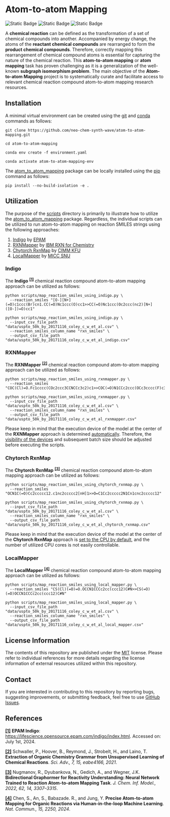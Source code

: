 # Atom-to-atom Mapping
![Static Badge](https://img.shields.io/badge/atom__to__atom__mapping-v.2024.07.1-%23FFE05D?logo=github&style=flat)
![Static Badge](https://img.shields.io/badge/Institute%20of%20Science%20Tokyo-%231C3177?style=flat)
![Static Badge](https://img.shields.io/badge/Elix%2C%20Inc.-%235EB6B3?style=flat)

A **chemical reaction** can be defined as the transformation of a set of chemical compounds into another. Accompanied by
energy change, the atoms of the **reactant chemical compounds** are rearranged to form the **product chemical
compounds**. Therefore, correctly mapping this rearrangement of chemical compound atoms is essential for capturing the
nature of the chemical reaction. This **atom-to-atom mapping** or **atom mapping** task has proven challenging as it is
a generalization of the well-known **subgraph isomorphism problem**. The main objective of the **Atom-to-atom Mapping**
project is to systematically curate and facilitate access to relevant chemical reaction compound atom-to-atom mapping
research resources.


## Installation
A minimal virtual environment can be created using the [git](https://git-scm.com) and [conda](https://conda.io) commands
as follows:

```shell
git clone https://github.com/neo-chem-synth-wave/atom-to-atom-mapping.git

cd atom-to-atom-mapping

conda env create -f environment.yaml

conda activate atom-to-atom-mapping-env
```

The [atom_to_atom_mapping](/atom_to_atom_mapping) package can be locally installed using the [pip](https://pip.pypa.io)
command as follows:

```shell
pip install --no-build-isolation -e .
```


## Utilization
The purpose of the [scripts](/scripts) directory is primarily to illustrate how to utilize the
[atom_to_atom_mapping](/atom_to_atom_mapping) package. Regardless, the individual scripts can be utilized to run
atom-to-atom mapping on reaction SMILES strings using the following approaches:

1. [Indigo](https://github.com/epam/Indigo) by [EPAM](https://www.epam.com)
2. [RXNMapper](https://github.com/rxn4chemistry/rxnmapper) by [IBM RXN for Chemistry](https://rxn.res.ibm.com)
3. [Chytorch RxnMap](https://github.com/chython/chytorch-rxnmap) by [CIMM KFU](https://cimm.kpfu.ru)
4. [LocalMapper](https://github.com/snu-micc/LocalMapper) by [MICC SNU](https://micc.snu.ac.kr)


### Indigo
The **Indigo** <sup>[**[1]**](#references)</sup> chemical reaction compound atom-to-atom mapping approach can be
utilized as follows:

```shell
python scripts/map_reaction_smiles_using_indigo.py \
  --reaction_smiles "[O-][N+](=O)c1ccc(Br)cn1.CC(=O)Nc1ccc(O)cc1>>CC(=O)Nc1ccc(Oc2ccc(nc2)[N+]([O-])=O)cc1"
```

```shell
python scripts/map_reaction_smiles_using_indigo.py \
  --input_csv_file_path "data/uspto_50k_by_20171116_coley_c_w_et_al.csv" \
  --reaction_smiles_column_name "rxn_smiles" \
  --output_csv_file_path "data/uspto_50k_by_20171116_coley_c_w_et_al_indigo.csv"
```


### RXNMapper
The **RXNMapper** <sup>[**[2]**](#references)</sup> chemical reaction compound atom-to-atom mapping approach can be
utilized as follows:

```shell
python scripts/map_reaction_smiles_using_rxnmapper.py \
  --reaction_smiles "COC(Cl)=O.Fc1cccc(COc2ccc3CCNCCc3c2)c1>>COC(=O)N1CCc2ccc(OCc3cccc(F)c3)cc2CC1"
```

```shell
python scripts/map_reaction_smiles_using_rxnmapper.py \
  --input_csv_file_path "data/uspto_50k_by_20171116_coley_c_w_et_al.csv" \
  --reaction_smiles_column_name "rxn_smiles" \
  --output_csv_file_path "data/uspto_50k_by_20171116_coley_c_w_et_al_rxnmapper.csv"
```

Please keep in mind that the execution device of the model at the center of the **RXNMapper** approach is determined
[automatically](https://github.com/rxn4chemistry/rxnmapper/blob/90a7012c9c0127f4a347baf815e270d8807b5a39/rxnmapper/core.py#L73C15-L73C83).
Therefore, the [visibility of the devices](https://developer.nvidia.com/blog/cuda-pro-tip-control-gpu-visibility-cuda_visible_devices)
and subsequent batch size should be adjusted before executing the scripts.


### Chytorch RxnMap
The **Chytorch RxnMap** <sup>[**[3]**](#references)</sup> chemical reaction compound atom-to-atom mapping approach can
be utilized as follows:

```shell
python scripts/map_reaction_smiles_using_chytorch_rxnmap.py \
  --reaction_smiles "OCN1C(=O)Cc2ccccc12.c1nc2ccccc2[nH]1>>O=C1Cc2ccccc2N1Cn1cnc2ccccc12"
```

```shell
python scripts/map_reaction_smiles_using_chytorch_rxnmap.py \
  --input_csv_file_path "data/uspto_50k_by_20171116_coley_c_w_et_al.csv" \
  --reaction_smiles_column_name "rxn_smiles" \
  --output_csv_file_path "data/uspto_50k_by_20171116_coley_c_w_et_al_chytorch_rxnmap.csv"
```

Please keep in mind that the execution device of the model at the center of the **Chytorch RxnMap** approach is
[set to the CPU by default](https://github.com/chython/chython/blob/70299a60f1eddb361abb6d89274c21b7cd430f43/chython/__init__.py#L29),
and the number of utilized CPU cores is not easily controllable.


### LocalMapper
The **LocalMapper** <sup>[**[4]**](#references)</sup> chemical reaction compound atom-to-atom mapping approach can be
utilized as follows:

```shell
python scripts/map_reaction_smiles_using_local_mapper.py \
  --reaction_smiles "CS(Cl)(=O)=O.OCCN1CCCc2cc(ccc12)C#N>>CS(=O)(=O)OCCN1CCCc2cc(ccc12)C#N"
```

```shell
python scripts/map_reaction_smiles_using_local_mapper.py \
  --input_csv_file_path "data/uspto_50k_by_20171116_coley_c_w_et_al.csv" \
  --reaction_smiles_column_name "rxn_smiles" \
  --output_csv_file_path "data/uspto_50k_by_20171116_coley_c_w_et_al_local_mapper.csv"
```


## License Information
The contents of this repository are published under the [MIT](/LICENSE) license. Please refer to individual references
for more details regarding the license information of external resources utilized within this repository.


## Contact
If you are interested in contributing to this repository by reporting bugs, suggesting improvements, or submitting
feedback, feel free to use [GitHub Issues](https://github.com/neo-chem-synth-wave/atom-to-atom-mapping/issues).


## References
**[[1]](https://lifescience.opensource.epam.com/indigo/index.html)** **EPAM Indigo**:
https://lifescience.opensource.epam.com/indigo/index.html. Accessed on: July 1st, 2024.

**[[2]](https://github.com/neo-chem-synth-wave/references/blob/main/atom-to-atom-mapping/20210407_schwaller_p_et_al.md)**
Schwaller, P., Hoover, B., Reymond, J., Strobelt, H., and Laino, T. **Extraction of Organic Chemistry Grammar from
Unsupervised Learning of Chemical Reactions**. _Sci. Adv., 7, 15, eabe4166, 2021_.

**[[3]](https://github.com/neo-chem-synth-wave/references/blob/main/atom-to-atom-mapping/20220706_nugmanov_r_et_al.md)**
Nugmanov, R., Dyubankova, N., Gedich, A., and Wegner, J.K. **Bidirectional Graphormer for Reactivity Understanding:
Neural Network Trained to Reaction Atom-to-atom Mapping Task**. _J. Chem. Inf. Model., 2022, 62, 14, 3307–3315_.

**[[4]](https://github.com/neo-chem-synth-wave/references/blob/main/atom-to-atom-mapping/20240313_chen_s_et_al.md)**
Chen, S., An, S., Babazade. R., and Jung, Y. **Precise Atom-to-atom Mapping for Organic Reactions via Human-in-the-loop
Machine Learning**.  _Nat. Commun., 15, 2250, 2024_.
